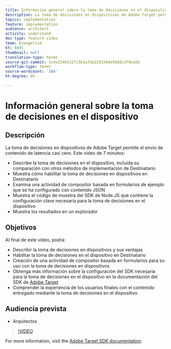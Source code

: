 ```yaml
---
title: Información general sobre la toma de decisiones en el dispositivo
description: La toma de decisiones en dispositivos de Adobe Target permite el envío de contenido de latencia casi cero.
topics: implementation
feature: implementation
audience: architect
activity: understand
doc-type: feature video
team: Evangelism
kt: 6691
thumbnail: null
translation-type: tm+mt
source-git-commit: 3c4e25461527c361a7eb2281504e56ddc2f9ea5b
workflow-type: tm+mt
source-wordcount: '164'
ht-degree: 0%

---
```



# Información general sobre la toma de decisiones en el dispositivo

## Descripción

La toma de decisiones en dispositivos de Adobe Target permite el envío de contenido de latencia casi cero. Este video de 7 minutos:

* Describe la toma de decisiones en el dispositivo, incluida su comparación con otros métodos de implementación de Destinatario
* Muestra cómo habilitar la toma de decisiones en dispositivos en Destinatario
* Examina una actividad de compositor basada en formularios de ejemplo que se ha configurado con contenido JSON
* Muestra el código de muestra del SDK de Node.JS que contiene la configuración clave necesaria para la toma de decisiones en el dispositivo
* Muestra los resultados en un explorador

## Objetivos

Al final de este vídeo, podrá:

* Describir la toma de decisiones en dispositivos y sus ventajas
* Habilitar la toma de decisiones en el dispositivo en Destinatario
* Creación de una actividad de compositor basada en formularios para su uso con la toma de decisiones en dispositivos
* Obtenga más información sobre la configuración del SDK necesaria para la toma de decisiones en el dispositivo en la documentación del SDK de [Adobe Target](https://adobetarget-sdks.gitbook.io/docs/on-device-decisioning/introduction-to-on-device-decisioning)
* Comprender la experiencia de los usuarios finales con el contenido entregado mediante la toma de decisiones en el dispositivo


## Audiencia prevista

* Arquitectos

>[!VIDEO](https://video.tv.adobe.com/v/329032/?quality=12)

For more information, visit the [Adobe Target SDK documentation](https://adobetarget-sdks.gitbook.io/docs/on-device-decisioning/introduction-to-on-device-decisioning).